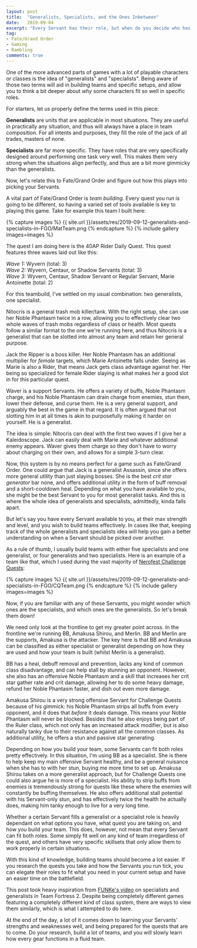 ```yaml
---
layout: post
title:  "Generalists, Specialists, and the Ones Inbetween"
date:   2019-09-04
excerpt: "Every Servant has their role, but when do you decide who has to fulfill what role?"
tag:
- Fate/Grand Order
- Gaming
- Rambling
comments: true
---
```


One of the more advanced parts of games with a lot of playable characters or classes is the idea of "generalists" and "specialists". Being aware of those two terms will aid in building teams and specific setups, and allow you to think a bit deeper about *why* some characters fit so well in specific roles.


For starters, let us properly define the terms used in this piece:

**Generalists** are units that are applicable in most situations. They are useful in practically any situation, and thus will always have a place in team composition. For all intents and purposes, they fill the role of the jack of all trades, masters of none.

**Specialists** are far more specific. They have roles that are very specifically designed around performing one task very well. This makes them very strong when the situations align perfectly, and thus are a bit more gimmicky than the generalists.

Now, let's relate this to Fate/Grand Order and figure out how this plays into picking your Servants.


A vital part of Fate/Grand Order is *team building*. Every quest you run is going to be different, so having a varied set of tools available is key to playing this game. Take for example this team I built here:

{% capture images %} {{ site.url }}/assets/res/2019-09-12-generalists-and-specialists-in-FGO/MatTeam.png {% endcapture %} {% include gallery images=images %}

The quest I am doing here is the 40AP Rider Daily Quest. This quest features three waves laid out like this:

*Wave 1:*
Wyvern (total: 3) <br>
*Wave 2:*
Wyvern, Centaur, or Shadow Servants (total: 3) <br>
*Wave 3:*
Wyvern, Centaur, Shadow Servant or Regular Servant, Marie Antoinette (total: 2)

For this teambuild, I've settled on my usual combination: two generalists, one specialist.

Nitocris is a general trash mob killer/tank. With the right setup, she can use her Noble Phantasm twice in a row, allowing you to effectively clear two whole waves of trash mobs regardless of class or health. Most quests follow a similar format to the one we're running here, and thus Nitocris is a generalist that can be slotted into almost any team and retain her general purpose.

Jack the Ripper is a boss killer. Her Noble Phantasm has an additional multiplier for *female* targets, which Marie Antoinette falls under. Seeing as Marie is also a Rider, that means Jack gets class advantage against her. Her being so specialized for female Rider slaying is what makes her a good slot in for this particular quest.

Waver is a support Servants. He offers a variety of buffs, Noble Phantasm charge, and his Noble Phantasm can drain charge from enemies, stun them, lower their defense, and curse them. He is a very general support, and arguably the best in the game in that regard. It is often argued that not slotting him in at all times is akin to purposefully making it harder on yourself. He is a generalist.

The idea is simple: Nitocris can deal with the first two waves if I give her a Kaleidoscope. Jack can easily deal with Marie and whatever additional enemy appears. Waver gives them charge so they don't have to worry about charging on their own, and allows for a simple 3-turn clear.

Now, this system is by no means perfect for a game such as Fate/Grand Order. One could argue that Jack is a generalist Assassin, since she offers more general utility than just slaying bosses. She is the best *crit star generator* bar none, and offers additional utility in the form of buff removal and a short-cooldown heal. Depending on what you have available to you, she might be the best Servant to you for most generalist tasks. And this is where the whole idea of generalists and specialists, admittedly, kinda falls apart.


But let's say you have every Servant available to you, at their max strength and level, and you wish to build teams effectively. In cases like that, keeping track of the whole generalists and specialists idea will help you gain a better understanding on when a Servant should be picked over another.

As a rule of thumb, I usually build teams with either five specialists and one generalist, or four generalists and two specialists. Here is an example of a team like that, which I used during the vast majority of [Nerofest Challenge Quests](https://fate-go.cirnopedia.org/quest_event_us_20190829.php#exhibition2016):

{% capture images %} {{ site.url }}/assets/res/2019-09-12-generalists-and-specialists-in-FGO/CQTeam.png {% endcapture %} {% include gallery images=images %}

Now, if you are familiar with any of these Servants, you might wonder which ones are the specialists, and which ones are the generalists. So let's break them down!

We need only look at the frontline to get my greater point across. In the frontline we're running BB, Amakusa Shirou, and Merlin. BB and Merlin are the supports, Amakusa is the attacker. The key here is that BB and Amakusa can be classified as either specialist or generalist depending on how they are used and how your team is built (whilst Merlin is a generalist).

BB has a heal, debuff removal and prevention, lacks any kind of common class disadvantage, and can help stall by stunning an opponent. However, she also has an offensive Noble Phantasm and a skill that increases her crit star gather rate and crit damage, allowing her to do some heavy damage, refund her Noble Phantasm faster, and dish out even more damage.

Amakusa Shirou is a very strong offensive Servant for Challenge Quests because of his gimmick: his Noble Phantasm strips all buffs from every opponent, and it does that *before* it deals damage. This means your Noble Phantasm will never be blocked. Besides that he also enjoys being part of the Ruler class, which not only has an increased attack modifier, but is also naturally tanky due to their resistance against all the common classes. As additional utility, he offers a stun and passive star generating.

Depending on how you build your team, some Servants can fit both roles pretty effectively. In this situation, I'm using BB as a specialist. She is there to help keep my main offensive Servant healthy, and be a general nuisance when she has to with her stun, buying me more time to set up. Amakusa Shirou takes on a more generalist approach, but for Challenge Quests one could also argue he is more of a specialist. His ability to strip buffs from enemies is tremendously strong for quests like these where the enemies will constantly be buffing themselves. He also offers additional stall potential with his Servant-only stun, and has effectively twice the health he actually does, making him tanky enough to live for a very long time.

Whether a certain Servant fills a generalist or a specialist role is heavily dependant on what options you have, what quest you are taking on, and how you build your team. This does, however, not mean that every Servant can fit both roles. Some simply fit well on any kind of team irregardless of the quest, and others have very specific skillsets that only allow them to work properly in certain situations.

With this kind of knowledge, building teams should become a lot easier. If you research the quests you take and how the Servants you run tick, you can elegate their roles to fit what you need in your current setup and have an easier time on the battlefield.

This post took heavy inspiration from [FUNKe's video](https://www.youtube.com/watch?v=9UiVtTR4aMY) on specialists and generalists in Team Fortress 2. Despite being completely different games featuring a completely different kind of class system, there are ways to view them similarly, which is what I attempted to do here.

At the end of the day, a lot of it comes down to learning your Servants' strengths and weaknesses well, and being prepared for the quests that are to come. Do your research, build a lot of teams, and you will slowly learn how every gear functions in a fluid team.
